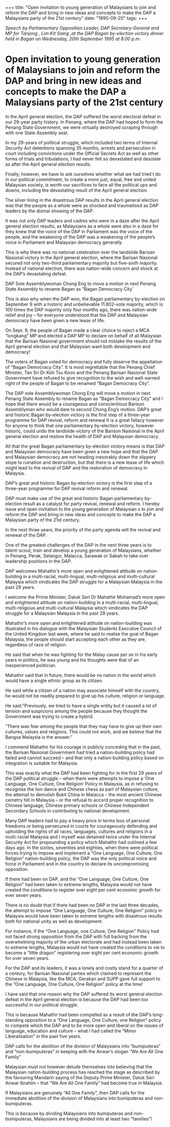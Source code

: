 +++ 
title: "Open invitation to young generation of Malaysians to join and reform the DAP and bring in new ideas and concepts to make the DAP a Malaysians party of the 21st century"
date: "1995-09-20"
tags:
+++

_Speech by Parliamentary Opposition Leader, DAP Secretary-General and MP for Tanjong , Lim Kit Siang ,at the DAP Bagan by-election victory dinner held in Bagan on Wednesday, 20th September 1995 at 8.00 p.m._

# Open invitation to young generation of Malaysians to join and reform the DAP and bring in new ideas and concepts to make the DAP a Malaysians party of the 21st century

In the April general election, the DAP suffered the worst electoral defeat in our 29-year party history.  In Penang, where the DAP had hoped to form the Penang State Government, we were virtually destroyed scraping through with one State Assembly seat.</u>

In my 29-years of political struggle, which included two terms of Internal Security Act detentions spanning 35 months, arrests and persecution in court including convictions under the Official Secrets Act as well as other forms of trials and tribulations, I had never felt so devastated and desolate as after the April general election results.

Finally, however, we have to ask ourselves whether what we had tried t do in our political commitment, to create a more just, equal, free and united Malaysian society, is worth our sacrifices to face all the political ups and downs, including the devastating result of the April general election.

The silver lining in the disastrous DAP results in the April general election was that the people as a whole were as shocked and traumatised as DAP leaders by the dismal showing of the DAP.

It was not only DAP leaders and cadres who were in a daze after the April general election results, as Malaysians as a whole were also in a daze for they knew that the voice of the DAP in Parliament was the voice of the people, and the weakening of the DAP was a weakening of the people’s voice in Parliament and Malaysian democracy generally.

This is why there was no national celebration over the landslide Barisan Nasional victory in the April general election, where the Barisan Nasional secured not only two-third parliamentary majority but five-sixth majority.  Instead of national election, there was nation-wide concern and shock at the DAP’s devastating defeat.

DAP Sole Assemblywoman Chong Eng to move a motion in next Penang State Assembly to rename Bagan as “Bagan Democracy City’

This is also why when the DAP won, the Bagan parliamentary by-election on September 9 with a historic and unbelievable 11.802-vote majority, which is 100 times the DAP majority only four months ago, there was nation-wide relief and joy – for everyone understood that the DAP and Malaysian democracy have been given a new lease of life.

On Sept. 9, the people of Bagan made a clear choice to reject a MCA “longkang” MP and elected a DAP MP to declare on behalf of all Malaysian that the Barisan Nasional government should not mistake the results of the April general election and that Malaysian want both development and democracy!

The voters of Bagan voted for democracy and fully deserve the appellation of “Bagan Democracy City”.  It is most regrettable that the Penang Chief Minister, Tan Sri Dr Koh Tsu Koon and the Penang Barisan Nasional State Government have refused to give recognition to the wish and well-earned right of the people of Bagan to be renamed “Bagan Democracy City”.

The DAP sole Assemblywoman Chong Eng will move a motion in next Penang State Assembly to rename Bagan as “Bagan Democracy City” and I hope that there would be a courageous and conscientious Barison Assemblyman who would dare to second Chong Eng’s motion.
DAP’s great and historic Bagan by-election victory is the first step of a three-year programme for DAP revival, reform and renewal
It is a great fallacy however for anyone to think that one parliamentary by-election victory, however historic, could undo the landslide victory of the Barison Nasional in the April general election and restore the health of DAP and Malaysian democracy.

All that the great Bagan parliamentary by-election victory means is that DAP and Malaysian democracy have been given a new hope and that the DAP and Malaysian democracy are not heading inexorably down the slippery slope to ruination and destruction, but that there is a new lease of life which might lead to the revival of DAP and the restoration of democracy in Malaysia.

DAP’s great and historic Bagan by-election victory is the first step of a three-year programme for DAP revival reform and renewal.

DAP must make use of the great and historic Bagan parliamentary by-election result as a catalyst for party revival, renewal and reform.  I hereby issue and open invitation to the young generation of Malaysian s to join and reform the DAP and bring in new ideas and concepts to make the DAP a Malaysian party of the 21st century.

In the next three years, the priority of the party agenda will the revival and renewal of the DAP.

One of the greatest challenges of the DAP in the next three years is to talent-scout, train and develop a young generation of Malaysians, whether in Penang, Perak, Selangor, Malacca, Sarawak or Sabah to take over leadership positions in the DAP.

DAP welcomes Mahathir’s more open and enlightened attitude on nation-building in a multi-racial, multi-lingual, multi-religious and multi-cultural Malaysia which vindicates the DAP struggle for a Malaysian Malaysia in the past  29 years.


I welcome the Prime Minister, Datuk Seri Dr Mahathir Mohamad’s more open and enlightened attitude on nation-building in a multi-racial, multi-lingual, multi-religious and multi-cultural Malaysia which vindicates the DAP struggle for a Malaysian Malaysia in the past 29 years.

Mahathir’s more open and enlightened attitude on nation-building was illustrated in his dialogue with the Malaysian Students Executive Council of the United Kingdom last week, where he said to realise the goal of Bagan Malaysia, the people should start accepting each other as they are, regardless of race of religion.

He said that when he was fighting for the Malay cause per se in his early years in politics, he was young and his thoughts were that of an inexperienced politician.

Mahathir said that in future, there would be no nation in the world which would have a single ethnic group as its citizen.

He said while a citizen of a nation may associate himself with the country, he would not be readily prepared to give up his culture, religion or language.

He said:”Previously, we tried to have a single entity but it caused a lot of tension and suspicions among the people because they thought the Government was trying to create a hybrid.

“There was fear among the people that they may have to give up their own cultures, values and religions.  This could not work, and we believe that the Bangsa Malaysia is the answer.”

I commend Mahathir for his courage in publicly conceding that in the past, the Barisan Nasional Government had tried a nation-building policy had failed and cannot succeed – and that only a nation-building policy based on integration is suitable for Malaysia.

This was exactly what the DAP had been fighting for in the first 29 years of the DAP political struggle – when there were attempts to impose a ‘One Language, One Culture, One Religion’ Policy in Malaysia, as in refusing to recognise the lion dance and Chinese chess as part of Malaysian culture, the attempt to demolish Bukit China in Malacca – the most ancient Chinese cemetry hill in Malaysia – or the refusal to accord proper recognition to Chinese language, Chinese primary schools or Chinese Independent Secondary Schools in contributing to national development.

Many DAP leaders had to pay a heavy price in terms loss of personal freedoms or being persecured in courts for courageously defending and upholding the rights of all races, languages, cultures and religions in a multi-racial Malaysia and I myself was detained twice under the Internal Security Act for propounding a policy which Mahathir had outlined a few days ago.
In the sixties, seventies and eighties, when there were political forces trying to impose and implement a “One Language, One Culture, One Religion” nation-building policy, the DAP was the only political voice and force in Parliament and in the country to declare its uncompromising opposition.

If there had been on DAP, and the “One Language, One Culture, One Religion” had been taken to extreme lengths, Malaysia would not have created the conditions to register over eight per cent economic growth for ever seven years.


There is no doubt that if there had been no DAP in the last three decades, the attempt to impose “One Language, One Culture, One Religion” policy in Malaysia would have been taken to extreme lengths with disastrous results both for national unity as well as development.

For instance, if the “One Language, one Culture, One Religion” Policy had not faced strong opposition from the DAP with full backing from the overwhelming majority of the urban electorate and had instead been taken to extreme lengths, Malaysia would not have created the conditions to vie to become a “little dragon” registering over eight per cent economic growth for over seven years.

For the DAP and its leaders, it was a lonely and costly stand for a quarter of a century, for Barisan Nasional parties which claimed to represent the Chinese in Malaysia, like the MCA, Gerakan and SUPP gave full support to the “One Language, One Culture, One Religion” policy at the time!

I have said that one reason why the DAP suffered its worst general election defeat in the April general election is because the DAP had been too successful in our political struggle.

This is because Mahathir had been compelled as a result of the DAP’s long-standing opposition to a “One Language, One Culture, one Religion” policy to compete which the DAP and to be more open and liberal on the issues of language, education and culture – what I had called the “Minor Liberalisation” in the past five years.


DAP calls for the abolition of the division of Malaysians into “bumiputeras” and “non-bumiputeras” in keeping with the Anwar’s slogan “We Are All One Family”

Malaysian must not however delude themselves  into believing that the Malaysian nation-building process has reached the stage as described by the favouring Mandarin saying of the Deputy Prime Minister, Datuk Seri Anwar Ibrahim – that “We Are All One Family” had become true in Malaysia.

If Malaysians are genuinely “All One Family”, then DAP calls for the immediate abolition of the division of Malaysians into bumiputeras and non-bumiputeras.

This is because by dividing Malaysians into bumiputeras and non-bumiputeras, Malaysians are being divided into at least two “families”!
 
